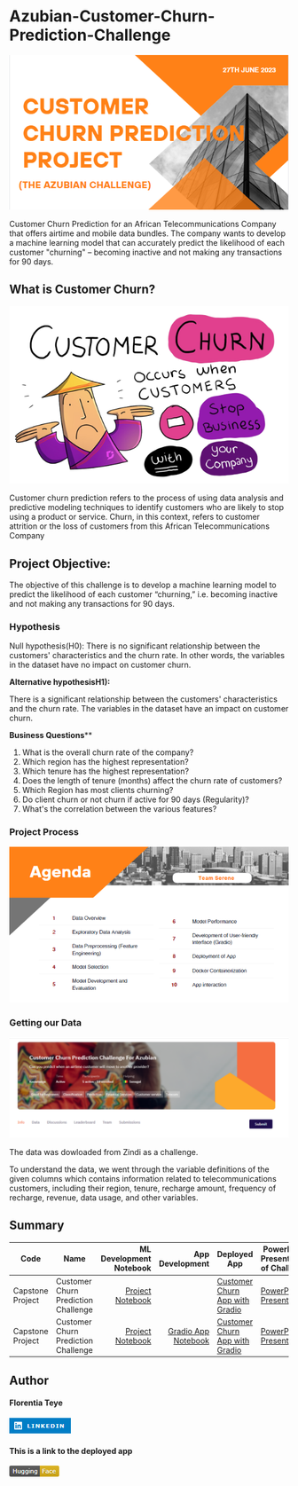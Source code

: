 # Azubian-Customer-Churn-Prediction-Challenge

![Alt text](<churn poster-1.png>)

Customer Churn Prediction for an African Telecommunications Company that offers airtime and mobile data bundles. The company wants to develop a machine learning model that can accurately predict the likelihood of each customer "churning" – becoming inactive and not making any transactions for 90 days.

## **What is Customer Churn?**
![Alt text](5-Effective-Tips-To-Reduce-Customer-Churn-removebg-preview-1.png)

Customer churn prediction refers to the process of using data analysis and predictive modeling techniques to identify customers who are likely to stop using a product or service. Churn, in this context, refers to customer attrition or the loss of customers from this African Telecommunications Company

## **Project Objective:**

The objective of this challenge is to develop a machine learning model to predict the likelihood of each customer “churning,” i.e. becoming inactive and not making any transactions for 90 days.

### **Hypothesis**

Null hypothesis(H0): There is no significant relationship between the customers' characteristics and the churn rate. In other words, the variables in the dataset have no impact on customer churn.

**Alternative hypothesisH1):** 

There is a significant relationship between the customers' characteristics and the churn rate. The variables in the dataset have an impact on customer churn.

**Business Questions****
1. What is the overall churn rate of the company?
2. Which region has the highest representation?
3. Which tenure has the highest representation?
4. Does the length of tenure (months) affect the churn rate of customers?
5. Which Region has most clients churning?
6. Do client churn or not churn if active for 90 days (Regularity)?
7. What's the correlation between the various features?

### **Project Process**

![Alt text](c1-1.png)

### **Getting our Data**

![Alt text](Z1-1.png)

The data was dowloaded from Zindi as a challenge.

To understand the data, we went through the variable definitions of the given columns which contains information related to telecommunications customers, including their region, tenure, recharge amount, frequency of recharge, revenue, data usage, and other variables.


## Summary
| Code      | Name        | ML Development Notebook|App Development| Deployed App | PowerPoint Presentation of Challenge |
|-----------|-------------|-------------:|-------------:|-------------|-------------|
| Capstone Project |Customer Churn Prediction Challenge| [Project Notebook](https://github.com/acheampongmaa/Azubian-Customer-Churn-Prediction-Challenge/blob/main/Team%20Serene%20Capstone%20Project%20Notebook.ipynb/)  | |[Customer Churn App with Gradio](https://huggingface.co/spaces/Queensly/Customer_Churn/)| [PowerPoint Presentation]( https://github.com/acheampongmaa/Azubian-Customer-Churn-Prediction-Challenge/blob/main/Team%20Serene%20Capstone%20Project%20PowerPoint%20Presentation.pptx/) |
| Capstone Project |Customer Churn Prediction Challenge| [Project Notebook](https://github.com/acheampongmaa/Azubian-Customer-Churn-Prediction-Challenge/blob/main/Team%20Serene%20Capstone%20Project%20Notebook.ipynb/)  |[Gradio App Notebook](https://github.com/acheampongmaa/Azubian-Customer-Churn-Prediction-Challenge/blob/main/Team%20Serene%20Capstone%20Project%20Gradio%20App%20Notebook.ipynb/) |[Customer Churn App with Gradio](https://huggingface.co/spaces/Queensly/Customer_Churn/)| [PowerPoint Presentation]( https://github.com/acheampongmaa/Azubian-Customer-Churn-Prediction-Challenge/blob/main/Team%20Serene%20Capstone%20Project%20PowerPoint%20Presentation.pptx/) |


## **Author**
#### **Florentia Teye**

[![Alt text](image.png)](https://www.linkedin.com/in/florentia-teye-75270a191/)



#### **This is a link to the deployed app** 
[![Alt text](image-1.png)](https://huggingface.co/spaces/flokabukie/Customer-Churn-Prediction-Gradio-App)
